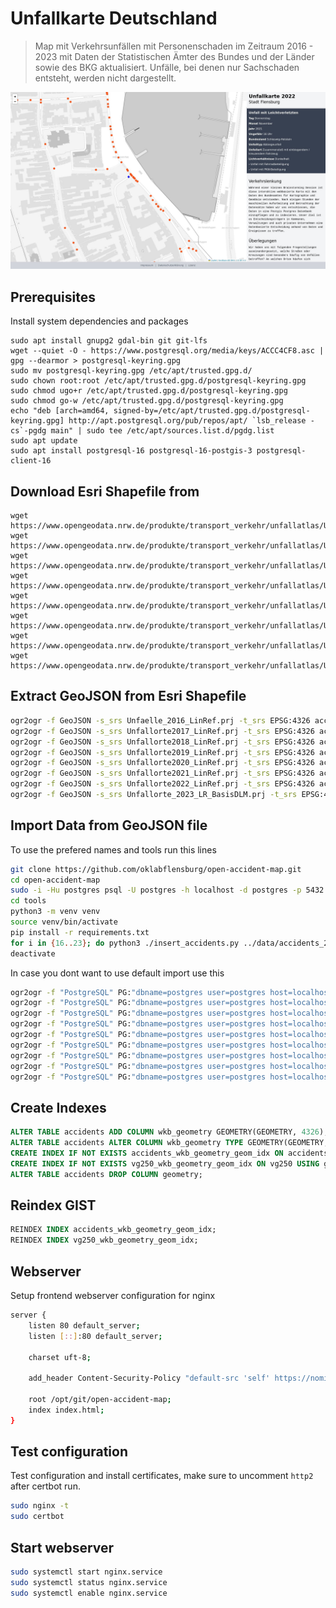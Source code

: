 # Unfallkarte Deutschland

> Map mit Verkehrsunfällen mit Personenschaden im Zeitraum 2016 - 2023 mit Daten der Statistischen Ämter des Bundes und der Länder sowie des BKG aktualisiert. Unfälle, bei denen nur Sachschaden entsteht, werden nicht dargestellt.

![Screenshot Unfallkarte](https://raw.githubusercontent.com/oklabflensburg/open-accident-map/main/screenshot_unfallkarte.jpg)


## Prerequisites

Install system dependencies and packages

```
sudo apt install gnupg2 gdal-bin git git-lfs
wget --quiet -O - https://www.postgresql.org/media/keys/ACCC4CF8.asc | gpg --dearmor > postgresql-keyring.gpg
sudo mv postgresql-keyring.gpg /etc/apt/trusted.gpg.d/
sudo chown root:root /etc/apt/trusted.gpg.d/postgresql-keyring.gpg
sudo chmod ugo+r /etc/apt/trusted.gpg.d/postgresql-keyring.gpg
sudo chmod go-w /etc/apt/trusted.gpg.d/postgresql-keyring.gpg
echo "deb [arch=amd64, signed-by=/etc/apt/trusted.gpg.d/postgresql-keyring.gpg] http://apt.postgresql.org/pub/repos/apt/ `lsb_release -cs`-pgdg main" | sudo tee /etc/apt/sources.list.d/pgdg.list
sudo apt update
sudo apt install postgresql-16 postgresql-16-postgis-3 postgresql-client-16

```


## Download Esri Shapefile from

```
wget https://www.opengeodata.nrw.de/produkte/transport_verkehr/unfallatlas/Unfallorte2016_EPSG25832_Shape.zip
wget https://www.opengeodata.nrw.de/produkte/transport_verkehr/unfallatlas/Unfallorte2017_EPSG25832_Shape.zip
wget https://www.opengeodata.nrw.de/produkte/transport_verkehr/unfallatlas/Unfallorte2018_EPSG25832_Shape.zip
wget https://www.opengeodata.nrw.de/produkte/transport_verkehr/unfallatlas/Unfallorte2019_EPSG25832_Shape.zip
wget https://www.opengeodata.nrw.de/produkte/transport_verkehr/unfallatlas/Unfallorte2020_EPSG25832_Shape.zip
wget https://www.opengeodata.nrw.de/produkte/transport_verkehr/unfallatlas/Unfallorte2021_EPSG25832_Shape.zip
wget https://www.opengeodata.nrw.de/produkte/transport_verkehr/unfallatlas/Unfallorte2022_EPSG25832_Shape.zip
wget https://www.opengeodata.nrw.de/produkte/transport_verkehr/unfallatlas/Unfallorte2023_EPSG25832_Shape.zip
```


## Extract GeoJSON from Esri Shapefile

```sh
ogr2ogr -f GeoJSON -s_srs Unfaelle_2016_LinRef.prj -t_srs EPSG:4326 accidents_2016.geojson Unfaelle_2016_LinRef.shp
ogr2ogr -f GeoJSON -s_srs Unfallorte2017_LinRef.prj -t_srs EPSG:4326 accidents_2017.geojson Unfallorte2017_LinRef.shp
ogr2ogr -f GeoJSON -s_srs Unfallorte2018_LinRef.prj -t_srs EPSG:4326 accidents_2018.geojson Unfallorte2018_LinRef.shp
ogr2ogr -f GeoJSON -s_srs Unfallorte2019_LinRef.prj -t_srs EPSG:4326 accidents_2019.geojson Unfallorte2019_LinRef.shp
ogr2ogr -f GeoJSON -s_srs Unfallorte2020_LinRef.prj -t_srs EPSG:4326 accidents_2020.geojson Unfallorte2020_LinRef.shp
ogr2ogr -f GeoJSON -s_srs Unfallorte2021_LinRef.prj -t_srs EPSG:4326 accidents_2021.geojson Unfallorte2021_LinRef.shp
ogr2ogr -f GeoJSON -s_srs Unfallorte2022_LinRef.prj -t_srs EPSG:4326 accidents_2022.geojson Unfallorte2022_LinRef.shp
ogr2ogr -f GeoJSON -s_srs Unfallorte_2023_LR_BasisDLM.prj -t_srs EPSG:4326 accidents_2023.geojson Unfallorte_2023_LR_BasisDLM.shp
```


## Import Data from GeoJSON file

To use the prefered names and tools run this lines

```sh
git clone https://github.com/oklabflensburg/open-accident-map.git
cd open-accident-map
sudo -i -Hu postgres psql -U postgres -h localhost -d postgres -p 5432 < data/unfallorte_deutschland_schema.sql
cd tools
python3 -m venv venv
source venv/bin/activate
pip install -r requirements.txt
for i in {16..23}; do python3 ./insert_accidents.py ../data/accidents_20$i.geojson; done
deactivate
```

In case you dont want to use default import use this

```sh
ogr2ogr -f "PostgreSQL" PG:"dbname=postgres user=postgres host=localhost port=5432 password=postgres" "data/vg250.geojson" -nln vg250
ogr2ogr -f "PostgreSQL" PG:"dbname=postgres user=postgres host=localhost port=5432 password=postgres" "data/accidents_2016.geojson" -nln accidents -append
ogr2ogr -f "PostgreSQL" PG:"dbname=postgres user=postgres host=localhost port=5432 password=postgres" "data/accidents_2017.geojson" -nln accidents -append
ogr2ogr -f "PostgreSQL" PG:"dbname=postgres user=postgres host=localhost port=5432 password=postgres" "data/accidents_2018.geojson" -nln accidents -append
ogr2ogr -f "PostgreSQL" PG:"dbname=postgres user=postgres host=localhost port=5432 password=postgres" "data/accidents_2019.geojson" -nln accidents -append
ogr2ogr -f "PostgreSQL" PG:"dbname=postgres user=postgres host=localhost port=5432 password=postgres" "data/accidents_2020.geojson" -nln accidents -append
ogr2ogr -f "PostgreSQL" PG:"dbname=postgres user=postgres host=localhost port=5432 password=postgres" "data/accidents_2021.geojson" -nln accidents -append
ogr2ogr -f "PostgreSQL" PG:"dbname=postgres user=postgres host=localhost port=5432 password=postgres" "data/accidents_2022.geojson" -nln accidents -append
ogr2ogr -f "PostgreSQL" PG:"dbname=postgres user=postgres host=localhost port=5432 password=postgres" "data/accidents_2023.geojson" -nln accidents -append
```


## Create Indexes

```sql
ALTER TABLE accidents ADD COLUMN wkb_geometry GEOMETRY(GEOMETRY, 4326);
ALTER TABLE accidents ALTER COLUMN wkb_geometry TYPE GEOMETRY(GEOMETRY, 4326) USING ST_GeomFromGeoJSON(geometry);
CREATE INDEX IF NOT EXISTS accidents_wkb_geometry_geom_idx ON accidents USING gist (wkb_geometry);
CREATE INDEX IF NOT EXISTS vg250_wkb_geometry_geom_idx ON vg250 USING gist (wkb_geometry);
ALTER TABLE accidents DROP COLUMN geometry;
```


## Reindex GIST

```sql
REINDEX INDEX accidents_wkb_geometry_geom_idx;
REINDEX INDEX vg250_wkb_geometry_geom_idx;
```


## Webserver

Setup frontend webserver configuration for nginx

```sh
server {
    listen 80 default_server;
    listen [::]:80 default_server;

    charset uft-8;

    add_header Content-Security-Policy "default-src 'self' https://nominatim.openstreetmap.org; script-src 'self' https://unpkg.com; img-src 'self' data: https://unpkg.com https://tile.openstreetmap.org; style-src 'self' 'unsafe-inline' https://unpkg.com; font-src 'self'; worker-src 'none'; object-src 'none'";

    root /opt/git/open-accident-map;
    index index.html;
}
```


## Test configuration

Test configuration and install certificates, make sure to uncomment `http2` after certbot run.

```sh
sudo nginx -t
sudo certbot
```


## Start webserver

```sh
sudo systemctl start nginx.service
sudo systemctl status nginx.service
sudo systemctl enable nginx.service
```

